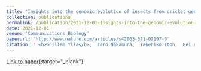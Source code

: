 ```yaml
---
title: "Insights into the genomic evolution of insects from cricket genomes"
collection: publications
permalink: /publication/2021-12-01-Insights-into-the-genomic-evolution-of-insects-from-cricket-genomes
date: 2021-12-01
venue: 'Communications Biology'
paperurl: 'http://www.nature.com/articles/s42003-021-02197-9'
citation: ' <b>Guillem Ylla</b>,  Taro Nakamura,  Takehiko Itoh,  Rei Kajitani,  Atsushi Toyoda,  Sayuri Tomonari,  Tetsuya Bando,  Yoshiyasu Ishimaru,  Takahito Watanabe,  Masao Fuketa,  Yuji Matsuoka,  Austen Barnett,  Sumihare Noji,  Taro Mito,  Cassandra Extavour, &quot;Insights into the genomic evolution of insects from cricket genomes.&quot; Communications Biology, 2021.'
---
```

[Link to paper](http://www.nature.com/articles/s42003-021-02197-9){:target="_blank"}
